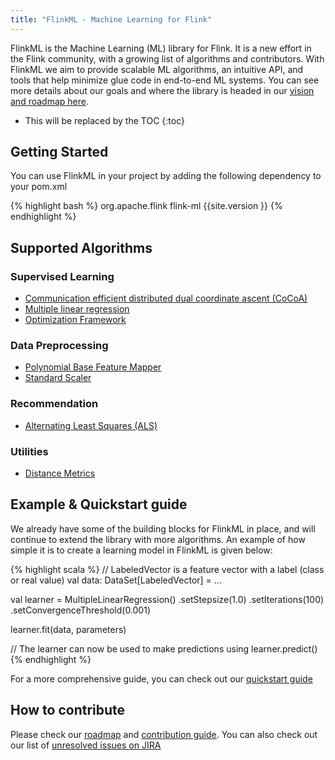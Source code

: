 ```yaml
---
title: "FlinkML - Machine Learning for Flink"
---
```

<!--
Licensed to the Apache Software Foundation (ASF) under one
or more contributor license agreements.  See the NOTICE file
distributed with this work for additional information
regarding copyright ownership.  The ASF licenses this file
to you under the Apache License, Version 2.0 (the
"License"); you may not use this file except in compliance
with the License.  You may obtain a copy of the License at

  http://www.apache.org/licenses/LICENSE-2.0

Unless required by applicable law or agreed to in writing,
software distributed under the License is distributed on an
"AS IS" BASIS, WITHOUT WARRANTIES OR CONDITIONS OF ANY
KIND, either express or implied.  See the License for the
specific language governing permissions and limitations
under the License.
-->

FlinkML is the Machine Learning (ML) library for Flink. It is a new effort in the Flink community,
with a growing list of algorithms and contributors. With FlinkML we aim to provide 
scalable ML algorithms, an intuitive API, and tools that help minimize glue code in end-to-end ML 
systems. You can see more details about our goals and where the library is headed in our [vision 
and roadmap here](vision_roadmap.html).

* This will be replaced by the TOC
{:toc}

## Getting Started

You can use FlinkML in your project by adding the following dependency to your pom.xml

{% highlight bash %}
<dependency>
  <groupId>org.apache.flink</groupId>
  <artifactId>flink-ml</artifactId>
  <version>{{site.version }}</version>
</dependency>
{% endhighlight %}

## Supported Algorithms

### Supervised Learning

* [Communication efficient distributed dual coordinate ascent (CoCoA)](cocoa.html)
* [Multiple linear regression](multiple_linear_regression.html)
* [Optimization Framework](optimization.html)

### Data Preprocessing

* [Polynomial Base Feature Mapper](polynomial_base_feature_mapper.html)
* [Standard Scaler](standard_scaler.html)

### Recommendation

* [Alternating Least Squares (ALS)](als.html)

### Utilities

* [Distance Metrics](distance_metrics.html)

## Example & Quickstart guide

We already have some of the building blocks for FlinkML in place, and will continue to extend the
library with more algorithms. An example of how simple it is to create a learning model in
FlinkML is given below:

{% highlight scala %}
// LabeledVector is a feature vector with a label (class or real value)
val data: DataSet[LabeledVector] = ...

val learner = MultipleLinearRegression()
  .setStepsize(1.0)
  .setIterations(100)
  .setConvergenceThreshold(0.001)

learner.fit(data, parameters)

// The learner can now be used to make predictions using learner.predict()
{% endhighlight %}

For a more comprehensive guide, you can check out our [quickstart guide](quickstart.html)

## How to contribute

Please check our [roadmap](vision_roadmap.html#roadmap) and [contribution guide](contribution_guide.html). 
You can also check out our list of
[unresolved issues on JIRA](https://issues.apache.org/jira/browse/FLINK-1748?jql=component%20%3D%20%22Machine%20Learning%20Library%22%20AND%20project%20%3D%20FLINK%20AND%20resolution%20%3D%20Unresolved%20ORDER%20BY%20priority%20DESC)
